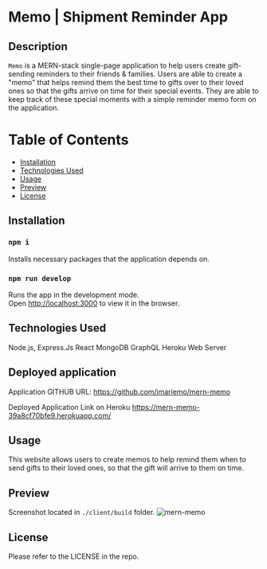 # Memo | Shipment Reminder App

## Description
`Memo` is a MERN-stack single-page application to help users create gift-sending reminders to their friends & families. Users are able to create a "memo" that helps remind them the best time to gifts over to their loved ones so that the gifts arrive on time for their special events. They are able to keep track of these special moments with a simple reminder memo form on the application. 

# Table of Contents

- [Installation](#installation)
- [Technologies Used](#technologies-used)
- [Usage](#usage)
- [Preview](#preview)
- [License](#license)

## Installation

### `npm i` 
Installs necessary packages that the application depends on.

### `npm run develop` 
Runs the app in the development mode. <br />
Open [http://localhost:3000](http://localhost:3000) to view it in the browser.

## Technologies Used 
Node.js, Express.Js
React
MongoDB
GraphQL 
Heroku Web Server

## Deployed application 
Application GITHUB URL:
https://github.com/jmariemo/mern-memo

Deployed Application Link on Heroku
https://mern-memo-39a8cf70bfe9.herokuapp.com/


## Usage
This website allows users to create memos to help remind them when to send gifts to their loved ones, so that the gift will arrive to them on time. 

## Preview

Screenshot located in `./client/build` folder.
![mern-memo](./client/build/screenshot.png)

## License 

Please refer to the LICENSE in the repo.
<!-- steps to get going:
1. npm i & add .gitignore for node_modules
2. install any additional necessary dependencies
3. check config folder for connection to mongo "mongodb://127.0.0.1:2701/mernmemo"
4. use apollo in server.js
5. add schemas
6. add typeDefs and Resolvers in schema folder on server side
7. define mutations and queries on client side
8. adjust components & pages with graphql on client side
9. update auth files in server and client as needed
10. deploy to heroku -->